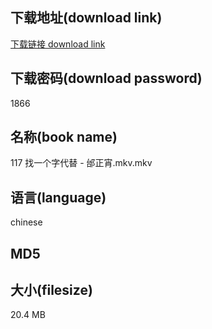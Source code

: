 ## 下载地址(download link)
[下载链接 download link](https://voluble-croquembouche-d321dc.netlify.app/?s=117+%E6%89%BE%E4%B8%80%E4%B8%AA%E5%AD%97%E4%BB%A3%E6%9B%BF+-+%E9%82%B0%E6%AD%A3%E5%AE%B5.mkv)

## 下载密码(download password)
1866

## 名称(book name)
117 找一个字代替 - 邰正宵.mkv.mkv

## 语言(language)
chinese

## MD5


## 大小(filesize)
20.4 MB
